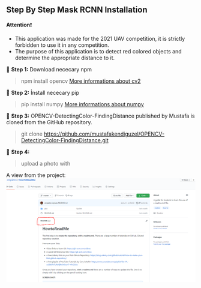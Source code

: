 ## Step By Step Mask RCNN Installation

**Attention❗️** 
* This application was made for the 2021 UAV competition, it is strictly forbidden to use it in any competition.
* The purpose of this application is to detect red colored objects and determine the appropriate distance to it.

🔺 **Step 1:** Download nececary npm 
>npm install opencv [More informations about cv2][cv2]

🔺 **Step 2:** İnstall nececary pip
>pip install numpy [More informations about numpy][numpy]
 
🔺 **Step 3:** OPENCV-DetectingColor-FindingDistance published by Mustafa is cloned from the GitHub repository.
>git clone https://github.com/mustafakendiguzel/OPENCV-DetectingColor-FindingDistance.git

🔺 **Step 4:** 
>upload a photo with 

A view from the project: ![Mask RCNN Sample](sample.png "Mask RCNN Sample")

[cv2]: https://www.npmjs.com/package/opencv2
[numpy]: https://numpy.org/install/
